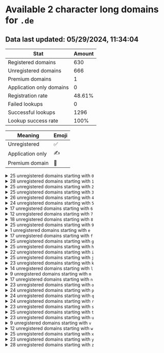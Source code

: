 # Available 2 character long domains for `.de`

## Data last updated: 05/29/2024, 11:34:04

|Stat|Amount|
|--|--|
|Registered domains|630|
|Unregistered domains|666|
|Premium domains|1|
|Application only domains|0|
|Registration rate|48.61%|
|Failed lookups|0|
|Successful lookups|1296|
|Lookup success rate|100%|


|Meaning|Emoji|
|--|--|
|Unregistered|:white_check_mark:|
|Application only|:writing_hand:|
|Premium domain|:gem:|

<details>
<summary>25 unregistered domains starting with <bold><code>0</code></bold></summary>

|Type|Domain|
|--|--|
|:white_check_mark:|`00.de`|
|:white_check_mark:|`01.de`|
|:white_check_mark:|`02.de`|
|:white_check_mark:|`03.de`|
|:white_check_mark:|`04.de`|
|:white_check_mark:|`07.de`|
|:white_check_mark:|`08.de`|
|:white_check_mark:|`09.de`|
|:white_check_mark:|`0a.de`|
|:white_check_mark:|`0d.de`|
|:white_check_mark:|`0e.de`|
|:white_check_mark:|`0f.de`|
|:white_check_mark:|`0g.de`|
|:white_check_mark:|`0h.de`|
|:white_check_mark:|`0k.de`|
|:white_check_mark:|`0l.de`|
|:white_check_mark:|`0m.de`|
|:white_check_mark:|`0n.de`|
|:white_check_mark:|`0o.de`|
|:white_check_mark:|`0s.de`|
|:white_check_mark:|`0t.de`|
|:white_check_mark:|`0u.de`|
|:white_check_mark:|`0v.de`|
|:white_check_mark:|`0w.de`|
|:white_check_mark:|`0z.de`|
</details>
<details>
<summary>28 unregistered domains starting with <bold><code>1</code></bold></summary>

|Type|Domain|
|--|--|
|:white_check_mark:|`12.de`|
|:white_check_mark:|`13.de`|
|:white_check_mark:|`14.de`|
|:white_check_mark:|`15.de`|
|:white_check_mark:|`16.de`|
|:white_check_mark:|`17.de`|
|:white_check_mark:|`1a.de`|
|:white_check_mark:|`1b.de`|
|:white_check_mark:|`1c.de`|
|:white_check_mark:|`1e.de`|
|:white_check_mark:|`1f.de`|
|:white_check_mark:|`1g.de`|
|:white_check_mark:|`1h.de`|
|:white_check_mark:|`1i.de`|
|:white_check_mark:|`1j.de`|
|:white_check_mark:|`1k.de`|
|:white_check_mark:|`1n.de`|
|:white_check_mark:|`1o.de`|
|:white_check_mark:|`1p.de`|
|:white_check_mark:|`1q.de`|
|:white_check_mark:|`1r.de`|
|:white_check_mark:|`1s.de`|
|:white_check_mark:|`1u.de`|
|:white_check_mark:|`1v.de`|
|:white_check_mark:|`1w.de`|
|:white_check_mark:|`1x.de`|
|:white_check_mark:|`1y.de`|
|:white_check_mark:|`1z.de`|
</details>
<details>
<summary>25 unregistered domains starting with <bold><code>2</code></bold></summary>

|Type|Domain|
|--|--|
|:white_check_mark:|`20.de`|
|:white_check_mark:|`21.de`|
|:white_check_mark:|`25.de`|
|:white_check_mark:|`26.de`|
|:white_check_mark:|`27.de`|
|:white_check_mark:|`2b.de`|
|:white_check_mark:|`2c.de`|
|:white_check_mark:|`2d.de`|
|:white_check_mark:|`2e.de`|
|:white_check_mark:|`2g.de`|
|:white_check_mark:|`2h.de`|
|:white_check_mark:|`2i.de`|
|:white_check_mark:|`2j.de`|
|:white_check_mark:|`2k.de`|
|:white_check_mark:|`2l.de`|
|:white_check_mark:|`2m.de`|
|:white_check_mark:|`2n.de`|
|:white_check_mark:|`2q.de`|
|:white_check_mark:|`2r.de`|
|:white_check_mark:|`2s.de`|
|:white_check_mark:|`2t.de`|
|:white_check_mark:|`2u.de`|
|:white_check_mark:|`2x.de`|
|:white_check_mark:|`2y.de`|
|:white_check_mark:|`2z.de`|
</details>
<details>
<summary>25 unregistered domains starting with <bold><code>3</code></bold></summary>

|Type|Domain|
|--|--|
|:white_check_mark:|`31.de`|
|:white_check_mark:|`32.de`|
|:white_check_mark:|`33.de`|
|:white_check_mark:|`34.de`|
|:white_check_mark:|`35.de`|
|:white_check_mark:|`36.de`|
|:white_check_mark:|`39.de`|
|:white_check_mark:|`3a.de`|
|:white_check_mark:|`3b.de`|
|:white_check_mark:|`3c.de`|
|:white_check_mark:|`3d.de`|
|:white_check_mark:|`3e.de`|
|:white_check_mark:|`3h.de`|
|:white_check_mark:|`3i.de`|
|:white_check_mark:|`3j.de`|
|:white_check_mark:|`3k.de`|
|:white_check_mark:|`3o.de`|
|:white_check_mark:|`3p.de`|
|:white_check_mark:|`3q.de`|
|:white_check_mark:|`3r.de`|
|:white_check_mark:|`3s.de`|
|:white_check_mark:|`3v.de`|
|:white_check_mark:|`3w.de`|
|:white_check_mark:|`3x.de`|
|:white_check_mark:|`3y.de`|
</details>
<details>
<summary>26 unregistered domains starting with <bold><code>4</code></bold></summary>

|Type|Domain|
|--|--|
|:white_check_mark:|`40.de`|
|:white_check_mark:|`43.de`|
|:white_check_mark:|`44.de`|
|:white_check_mark:|`45.de`|
|:white_check_mark:|`46.de`|
|:white_check_mark:|`47.de`|
|:white_check_mark:|`4a.de`|
|:white_check_mark:|`4b.de`|
|:white_check_mark:|`4c.de`|
|:white_check_mark:|`4d.de`|
|:white_check_mark:|`4g.de`|
|:white_check_mark:|`4h.de`|
|:white_check_mark:|`4i.de`|
|:white_check_mark:|`4j.de`|
|:white_check_mark:|`4k.de`|
|:white_check_mark:|`4l.de`|
|:white_check_mark:|`4o.de`|
|:white_check_mark:|`4p.de`|
|:white_check_mark:|`4q.de`|
|:white_check_mark:|`4r.de`|
|:white_check_mark:|`4s.de`|
|:white_check_mark:|`4v.de`|
|:white_check_mark:|`4w.de`|
|:white_check_mark:|`4x.de`|
|:white_check_mark:|`4y.de`|
|:white_check_mark:|`4z.de`|
</details>
<details>
<summary>24 unregistered domains starting with <bold><code>5</code></bold></summary>

|Type|Domain|
|--|--|
|:white_check_mark:|`50.de`|
|:white_check_mark:|`51.de`|
|:white_check_mark:|`54.de`|
|:white_check_mark:|`55.de`|
|:white_check_mark:|`56.de`|
|:white_check_mark:|`57.de`|
|:white_check_mark:|`58.de`|
|:white_check_mark:|`5a.de`|
|:white_check_mark:|`5b.de`|
|:white_check_mark:|`5c.de`|
|:white_check_mark:|`5f.de`|
|:white_check_mark:|`5g.de`|
|:white_check_mark:|`5h.de`|
|:white_check_mark:|`5i.de`|
|:white_check_mark:|`5j.de`|
|:white_check_mark:|`5m.de`|
|:white_check_mark:|`5n.de`|
|:white_check_mark:|`5o.de`|
|:white_check_mark:|`5p.de`|
|:white_check_mark:|`5q.de`|
|:white_check_mark:|`5u.de`|
|:white_check_mark:|`5v.de`|
|:white_check_mark:|`5y.de`|
|:white_check_mark:|`5z.de`|
</details>
<details>
<summary>17 unregistered domains starting with <bold><code>6</code></bold></summary>

|Type|Domain|
|--|--|
|:white_check_mark:|`62.de`|
|:white_check_mark:|`63.de`|
|:white_check_mark:|`64.de`|
|:white_check_mark:|`68.de`|
|:white_check_mark:|`69.de`|
|:white_check_mark:|`6c.de`|
|:white_check_mark:|`6d.de`|
|:white_check_mark:|`6e.de`|
|:white_check_mark:|`6f.de`|
|:white_check_mark:|`6g.de`|
|:white_check_mark:|`6j.de`|
|:white_check_mark:|`6k.de`|
|:white_check_mark:|`6l.de`|
|:white_check_mark:|`6m.de`|
|:white_check_mark:|`6r.de`|
|:white_check_mark:|`6s.de`|
|:white_check_mark:|`6x.de`|
</details>
<details>
<summary>12 unregistered domains starting with <bold><code>7</code></bold></summary>

|Type|Domain|
|--|--|
|:white_check_mark:|`73.de`|
|:white_check_mark:|`74.de`|
|:white_check_mark:|`7a.de`|
|:white_check_mark:|`7f.de`|
|:white_check_mark:|`7j.de`|
|:white_check_mark:|`7k.de`|
|:white_check_mark:|`7l.de`|
|:white_check_mark:|`7m.de`|
|:white_check_mark:|`7r.de`|
|:white_check_mark:|`7s.de`|
|:white_check_mark:|`7x.de`|
|:white_check_mark:|`7y.de`|
</details>
<details>
<summary>18 unregistered domains starting with <bold><code>8</code></bold></summary>

|Type|Domain|
|--|--|
|:white_check_mark:|`83.de`|
|:white_check_mark:|`84.de`|
|:white_check_mark:|`85.de`|
|:white_check_mark:|`88.de`|
|:white_check_mark:|`89.de`|
|:white_check_mark:|`8c.de`|
|:white_check_mark:|`8d.de`|
|:white_check_mark:|`8e.de`|
|:white_check_mark:|`8f.de`|
|:white_check_mark:|`8g.de`|
|:white_check_mark:|`8l.de`|
|:white_check_mark:|`8m.de`|
|:white_check_mark:|`8q.de`|
|:white_check_mark:|`8r.de`|
|:white_check_mark:|`8s.de`|
|:white_check_mark:|`8w.de`|
|:white_check_mark:|`8x.de`|
|:white_check_mark:|`8y.de`|
</details>
<details>
<summary>25 unregistered domains starting with <bold><code>9</code></bold></summary>

|Type|Domain|
|--|--|
|:white_check_mark:|`94.de`|
|:white_check_mark:|`95.de`|
|:white_check_mark:|`96.de`|
|:white_check_mark:|`97.de`|
|:white_check_mark:|`98.de`|
|:white_check_mark:|`99.de`|
|:white_check_mark:|`9a.de`|
|:white_check_mark:|`9c.de`|
|:white_check_mark:|`9d.de`|
|:white_check_mark:|`9e.de`|
|:white_check_mark:|`9f.de`|
|:white_check_mark:|`9g.de`|
|:white_check_mark:|`9h.de`|
|:white_check_mark:|`9i.de`|
|:white_check_mark:|`9l.de`|
|:white_check_mark:|`9m.de`|
|:white_check_mark:|`9n.de`|
|:white_check_mark:|`9o.de`|
|:white_check_mark:|`9p.de`|
|:white_check_mark:|`9s.de`|
|:white_check_mark:|`9t.de`|
|:white_check_mark:|`9u.de`|
|:white_check_mark:|`9v.de`|
|:white_check_mark:|`9w.de`|
|:white_check_mark:|`9x.de`|
</details>
<details>
<summary>1 unregistered domains starting with <bold><code>e</code></bold></summary>

|Type|Domain|
|--|--|
|:white_check_mark:|`e1.de`|
</details>
<details>
<summary>17 unregistered domains starting with <bold><code>f</code></bold></summary>

|Type|Domain|
|--|--|
|:white_check_mark:|`f0.de`|
|:white_check_mark:|`f1.de`|
|:white_check_mark:|`f4.de`|
|:white_check_mark:|`f5.de`|
|:white_check_mark:|`f6.de`|
|:white_check_mark:|`f7.de`|
|:white_check_mark:|`fc.de`|
|:white_check_mark:|`fd.de`|
|:white_check_mark:|`fe.de`|
|:white_check_mark:|`fk.de`|
|:white_check_mark:|`fl.de`|
|:white_check_mark:|`fo.de`|
|:white_check_mark:|`fr.de`|
|:white_check_mark:|`fs.de`|
|:white_check_mark:|`fx.de`|
|:white_check_mark:|`fy.de`|
|:white_check_mark:|`fz.de`|
</details>
<details>
<summary>25 unregistered domains starting with <bold><code>g</code></bold></summary>

|Type|Domain|
|--|--|
|:white_check_mark:|`g0.de`|
|:white_check_mark:|`g1.de`|
|:white_check_mark:|`g2.de`|
|:white_check_mark:|`g4.de`|
|:white_check_mark:|`g5.de`|
|:white_check_mark:|`g6.de`|
|:white_check_mark:|`g7.de`|
|:white_check_mark:|`g8.de`|
|:white_check_mark:|`ga.de`|
|:white_check_mark:|`gb.de`|
|:white_check_mark:|`gc.de`|
|:white_check_mark:|`gd.de`|
|:white_check_mark:|`gg.de`|
|:white_check_mark:|`gh.de`|
|:white_check_mark:|`gi.de`|
|:white_check_mark:|`gm.de`|
|:white_check_mark:|`gn.de`|
|:white_check_mark:|`go.de`|
|:white_check_mark:|`gr.de`|
|:white_check_mark:|`gs.de`|
|:white_check_mark:|`gt.de`|
|:white_check_mark:|`gu.de`|
|:white_check_mark:|`gv.de`|
|:white_check_mark:|`gy.de`|
|:white_check_mark:|`gz.de`|
</details>
<details>
<summary>25 unregistered domains starting with <bold><code>h</code></bold></summary>

|Type|Domain|
|--|--|
|:white_check_mark:|`h0.de`|
|:white_check_mark:|`h1.de`|
|:white_check_mark:|`h2.de`|
|:white_check_mark:|`h3.de`|
|:white_check_mark:|`h6.de`|
|:white_check_mark:|`h7.de`|
|:white_check_mark:|`h8.de`|
|:white_check_mark:|`hb.de`|
|:white_check_mark:|`hc.de`|
|:white_check_mark:|`hd.de`|
|:white_check_mark:|`he.de`|
|:white_check_mark:|`hg.de`|
|:white_check_mark:|`hh.de`|
|:white_check_mark:|`hi.de`|
|:white_check_mark:|`hj.de`|
|:white_check_mark:|`hk.de`|
|:white_check_mark:|`hl.de`|
|:white_check_mark:|`ho.de`|
|:white_check_mark:|`hp.de`|
|:white_check_mark:|`hq.de`|
|:white_check_mark:|`hu.de`|
|:white_check_mark:|`hv.de`|
|:white_check_mark:|`hw.de`|
|:white_check_mark:|`hy.de`|
|:white_check_mark:|`hz.de`|
</details>
<details>
<summary>22 unregistered domains starting with <bold><code>i</code></bold></summary>

|Type|Domain|
|--|--|
|:white_check_mark:|`i1.de`|
|:white_check_mark:|`i2.de`|
|:white_check_mark:|`i5.de`|
|:white_check_mark:|`i6.de`|
|:white_check_mark:|`i7.de`|
|:white_check_mark:|`i8.de`|
|:white_check_mark:|`ib.de`|
|:white_check_mark:|`ic.de`|
|:white_check_mark:|`id.de`|
|:white_check_mark:|`ih.de`|
|:white_check_mark:|`ii.de`|
|:white_check_mark:|`ij.de`|
|:white_check_mark:|`im.de`|
|:white_check_mark:|`in.de`|
|:white_check_mark:|`io.de`|
|:white_check_mark:|`ip.de`|
|:white_check_mark:|`is.de`|
|:white_check_mark:|`it.de`|
|:white_check_mark:|`iu.de`|
|:white_check_mark:|`iv.de`|
|:white_check_mark:|`iw.de`|
|:white_check_mark:|`ix.de`|
</details>
<details>
<summary>25 unregistered domains starting with <bold><code>j</code></bold></summary>

|Type|Domain|
|--|--|
|:white_check_mark:|`j0.de`|
|:white_check_mark:|`j1.de`|
|:white_check_mark:|`j2.de`|
|:white_check_mark:|`j3.de`|
|:white_check_mark:|`j4.de`|
|:white_check_mark:|`j7.de`|
|:white_check_mark:|`j8.de`|
|:white_check_mark:|`j9.de`|
|:white_check_mark:|`jb.de`|
|:white_check_mark:|`jc.de`|
|:white_check_mark:|`jd.de`|
|:white_check_mark:|`jg.de`|
|:white_check_mark:|`jh.de`|
|:white_check_mark:|`ji.de`|
|:white_check_mark:|`jj.de`|
|:white_check_mark:|`jk.de`|
|:white_check_mark:|`jn.de`|
|:white_check_mark:|`jo.de`|
|:white_check_mark:|`jp.de`|
|:white_check_mark:|`jq.de`|
|:white_check_mark:|`jt.de`|
|:white_check_mark:|`ju.de`|
|:white_check_mark:|`jv.de`|
|:white_check_mark:|`jw.de`|
|:white_check_mark:|`jx.de`|
</details>
<details>
<summary>23 unregistered domains starting with <bold><code>k</code></bold></summary>

|Type|Domain|
|--|--|
|:white_check_mark:|`k2.de`|
|:white_check_mark:|`k3.de`|
|:white_check_mark:|`k4.de`|
|:white_check_mark:|`k5.de`|
|:white_check_mark:|`k8.de`|
|:white_check_mark:|`k9.de`|
|:white_check_mark:|`ka.de`|
|:white_check_mark:|`kb.de`|
|:white_check_mark:|`kc.de`|
|:white_check_mark:|`kf.de`|
|:white_check_mark:|`kg.de`|
|:white_check_mark:|`kh.de`|
|:white_check_mark:|`ki.de`|
|:white_check_mark:|`kl.de`|
|:white_check_mark:|`km.de`|
|:white_check_mark:|`kn.de`|
|:white_check_mark:|`kq.de`|
|:white_check_mark:|`kr.de`|
|:white_check_mark:|`ks.de`|
|:white_check_mark:|`kt.de`|
|:white_check_mark:|`kx.de`|
|:white_check_mark:|`ky.de`|
|:white_check_mark:|`kz.de`|
</details>
<details>
<summary>14 unregistered domains starting with <bold><code>l</code></bold></summary>

|Type|Domain|
|--|--|
|:white_check_mark:|`l3.de`|
|:white_check_mark:|`l4.de`|
|:white_check_mark:|`l5.de`|
|:white_check_mark:|`l6.de`|
|:white_check_mark:|`la.de`|
|:white_check_mark:|`lb.de`|
|:white_check_mark:|`lc.de`|
|:white_check_mark:|`lg.de`|
|:white_check_mark:|`lh.de`|
|:white_check_mark:|`lk.de`|
|:white_check_mark:|`ll.de`|
|:white_check_mark:|`lm.de`|
|:white_check_mark:|`ln.de`|
|:gem:|`lp.de`|
</details>
<details>
<summary>9 unregistered domains starting with <bold><code>m</code></bold></summary>

|Type|Domain|
|--|--|
|:white_check_mark:|`m0.de`|
|:white_check_mark:|`m4.de`|
|:white_check_mark:|`m5.de`|
|:white_check_mark:|`me.de`|
|:white_check_mark:|`mf.de`|
|:white_check_mark:|`mk.de`|
|:white_check_mark:|`mp.de`|
|:white_check_mark:|`mu.de`|
|:white_check_mark:|`mz.de`|
</details>
<details>
<summary>17 unregistered domains starting with <bold><code>n</code></bold></summary>

|Type|Domain|
|--|--|
|:white_check_mark:|`n0.de`|
|:white_check_mark:|`n1.de`|
|:white_check_mark:|`n2.de`|
|:white_check_mark:|`n5.de`|
|:white_check_mark:|`na.de`|
|:white_check_mark:|`nb.de`|
|:white_check_mark:|`nf.de`|
|:white_check_mark:|`ng.de`|
|:white_check_mark:|`nk.de`|
|:white_check_mark:|`nl.de`|
|:white_check_mark:|`nm.de`|
|:white_check_mark:|`nt.de`|
|:white_check_mark:|`nu.de`|
|:white_check_mark:|`nv.de`|
|:white_check_mark:|`nw.de`|
|:white_check_mark:|`nx.de`|
|:white_check_mark:|`nz.de`|
</details>
<details>
<summary>23 unregistered domains starting with <bold><code>o</code></bold></summary>

|Type|Domain|
|--|--|
|:white_check_mark:|`o0.de`|
|:white_check_mark:|`o3.de`|
|:white_check_mark:|`o4.de`|
|:white_check_mark:|`o5.de`|
|:white_check_mark:|`o6.de`|
|:white_check_mark:|`o7.de`|
|:white_check_mark:|`o8.de`|
|:white_check_mark:|`o9.de`|
|:white_check_mark:|`od.de`|
|:white_check_mark:|`of.de`|
|:white_check_mark:|`og.de`|
|:white_check_mark:|`oh.de`|
|:white_check_mark:|`oi.de`|
|:white_check_mark:|`oj.de`|
|:white_check_mark:|`on.de`|
|:white_check_mark:|`oo.de`|
|:white_check_mark:|`op.de`|
|:white_check_mark:|`os.de`|
|:white_check_mark:|`ot.de`|
|:white_check_mark:|`ou.de`|
|:white_check_mark:|`ox.de`|
|:white_check_mark:|`oy.de`|
|:white_check_mark:|`oz.de`|
</details>
<details>
<summary>24 unregistered domains starting with <bold><code>p</code></bold></summary>

|Type|Domain|
|--|--|
|:white_check_mark:|`p0.de`|
|:white_check_mark:|`p1.de`|
|:white_check_mark:|`p2.de`|
|:white_check_mark:|`p5.de`|
|:white_check_mark:|`p6.de`|
|:white_check_mark:|`p7.de`|
|:white_check_mark:|`pa.de`|
|:white_check_mark:|`pb.de`|
|:white_check_mark:|`pc.de`|
|:white_check_mark:|`pd.de`|
|:white_check_mark:|`pe.de`|
|:white_check_mark:|`pg.de`|
|:white_check_mark:|`ph.de`|
|:white_check_mark:|`pi.de`|
|:white_check_mark:|`pj.de`|
|:white_check_mark:|`pk.de`|
|:white_check_mark:|`po.de`|
|:white_check_mark:|`pp.de`|
|:white_check_mark:|`pq.de`|
|:white_check_mark:|`pr.de`|
|:white_check_mark:|`pu.de`|
|:white_check_mark:|`pv.de`|
|:white_check_mark:|`pw.de`|
|:white_check_mark:|`pz.de`|
</details>
<details>
<summary>24 unregistered domains starting with <bold><code>q</code></bold></summary>

|Type|Domain|
|--|--|
|:white_check_mark:|`q0.de`|
|:white_check_mark:|`q1.de`|
|:white_check_mark:|`q4.de`|
|:white_check_mark:|`q5.de`|
|:white_check_mark:|`q6.de`|
|:white_check_mark:|`q7.de`|
|:white_check_mark:|`q8.de`|
|:white_check_mark:|`qb.de`|
|:white_check_mark:|`qc.de`|
|:white_check_mark:|`qd.de`|
|:white_check_mark:|`qg.de`|
|:white_check_mark:|`qk.de`|
|:white_check_mark:|`ql.de`|
|:white_check_mark:|`qm.de`|
|:white_check_mark:|`qn.de`|
|:white_check_mark:|`qq.de`|
|:white_check_mark:|`qr.de`|
|:white_check_mark:|`qs.de`|
|:white_check_mark:|`qt.de`|
|:white_check_mark:|`qu.de`|
|:white_check_mark:|`qv.de`|
|:white_check_mark:|`qx.de`|
|:white_check_mark:|`qy.de`|
|:white_check_mark:|`qz.de`|
</details>
<details>
<summary>24 unregistered domains starting with <bold><code>r</code></bold></summary>

|Type|Domain|
|--|--|
|:white_check_mark:|`r3.de`|
|:white_check_mark:|`r4.de`|
|:white_check_mark:|`r7.de`|
|:white_check_mark:|`r8.de`|
|:white_check_mark:|`r9.de`|
|:white_check_mark:|`rc.de`|
|:white_check_mark:|`rd.de`|
|:white_check_mark:|`re.de`|
|:white_check_mark:|`rg.de`|
|:white_check_mark:|`rh.de`|
|:white_check_mark:|`ri.de`|
|:white_check_mark:|`rj.de`|
|:white_check_mark:|`rk.de`|
|:white_check_mark:|`rl.de`|
|:white_check_mark:|`ro.de`|
|:white_check_mark:|`rp.de`|
|:white_check_mark:|`rq.de`|
|:white_check_mark:|`rr.de`|
|:white_check_mark:|`ru.de`|
|:white_check_mark:|`rv.de`|
|:white_check_mark:|`rw.de`|
|:white_check_mark:|`rx.de`|
|:white_check_mark:|`ry.de`|
|:white_check_mark:|`rz.de`|
</details>
<details>
<summary>23 unregistered domains starting with <bold><code>s</code></bold></summary>

|Type|Domain|
|--|--|
|:white_check_mark:|`s0.de`|
|:white_check_mark:|`s3.de`|
|:white_check_mark:|`s4.de`|
|:white_check_mark:|`s5.de`|
|:white_check_mark:|`s8.de`|
|:white_check_mark:|`s9.de`|
|:white_check_mark:|`sa.de`|
|:white_check_mark:|`sb.de`|
|:white_check_mark:|`se.de`|
|:white_check_mark:|`sf.de`|
|:white_check_mark:|`sg.de`|
|:white_check_mark:|`sh.de`|
|:white_check_mark:|`sl.de`|
|:white_check_mark:|`sm.de`|
|:white_check_mark:|`sn.de`|
|:white_check_mark:|`sq.de`|
|:white_check_mark:|`sr.de`|
|:white_check_mark:|`ss.de`|
|:white_check_mark:|`sv.de`|
|:white_check_mark:|`sw.de`|
|:white_check_mark:|`sx.de`|
|:white_check_mark:|`sy.de`|
|:white_check_mark:|`sz.de`|
</details>
<details>
<summary>25 unregistered domains starting with <bold><code>t</code></bold></summary>

|Type|Domain|
|--|--|
|:white_check_mark:|`t0.de`|
|:white_check_mark:|`t1.de`|
|:white_check_mark:|`t2.de`|
|:white_check_mark:|`t5.de`|
|:white_check_mark:|`t6.de`|
|:white_check_mark:|`t7.de`|
|:white_check_mark:|`t8.de`|
|:white_check_mark:|`ta.de`|
|:white_check_mark:|`tb.de`|
|:white_check_mark:|`tc.de`|
|:white_check_mark:|`td.de`|
|:white_check_mark:|`tg.de`|
|:white_check_mark:|`th.de`|
|:white_check_mark:|`ti.de`|
|:white_check_mark:|`tl.de`|
|:white_check_mark:|`tm.de`|
|:white_check_mark:|`tn.de`|
|:white_check_mark:|`to.de`|
|:white_check_mark:|`tp.de`|
|:white_check_mark:|`ts.de`|
|:white_check_mark:|`tt.de`|
|:white_check_mark:|`tu.de`|
|:white_check_mark:|`tx.de`|
|:white_check_mark:|`ty.de`|
|:white_check_mark:|`tz.de`|
</details>
<details>
<summary>23 unregistered domains starting with <bold><code>u</code></bold></summary>

|Type|Domain|
|--|--|
|:white_check_mark:|`u3.de`|
|:white_check_mark:|`u4.de`|
|:white_check_mark:|`u5.de`|
|:white_check_mark:|`u6.de`|
|:white_check_mark:|`u9.de`|
|:white_check_mark:|`ub.de`|
|:white_check_mark:|`uc.de`|
|:white_check_mark:|`ud.de`|
|:white_check_mark:|`ue.de`|
|:white_check_mark:|`uf.de`|
|:white_check_mark:|`uj.de`|
|:white_check_mark:|`uk.de`|
|:white_check_mark:|`ul.de`|
|:white_check_mark:|`uo.de`|
|:white_check_mark:|`up.de`|
|:white_check_mark:|`uq.de`|
|:white_check_mark:|`ur.de`|
|:white_check_mark:|`us.de`|
|:white_check_mark:|`ut.de`|
|:white_check_mark:|`uw.de`|
|:white_check_mark:|`ux.de`|
|:white_check_mark:|`uy.de`|
|:white_check_mark:|`uz.de`|
</details>
<details>
<summary>9 unregistered domains starting with <bold><code>v</code></bold></summary>

|Type|Domain|
|--|--|
|:white_check_mark:|`v2.de`|
|:white_check_mark:|`v3.de`|
|:white_check_mark:|`v8.de`|
|:white_check_mark:|`va.de`|
|:white_check_mark:|`vb.de`|
|:white_check_mark:|`vc.de`|
|:white_check_mark:|`vl.de`|
|:white_check_mark:|`vt.de`|
|:white_check_mark:|`vu.de`|
</details>
<details>
<summary>12 unregistered domains starting with <bold><code>w</code></bold></summary>

|Type|Domain|
|--|--|
|:white_check_mark:|`w0.de`|
|:white_check_mark:|`w4.de`|
|:white_check_mark:|`w5.de`|
|:white_check_mark:|`w6.de`|
|:white_check_mark:|`wd.de`|
|:white_check_mark:|`wi.de`|
|:white_check_mark:|`wn.de`|
|:white_check_mark:|`wo.de`|
|:white_check_mark:|`ws.de`|
|:white_check_mark:|`wt.de`|
|:white_check_mark:|`wu.de`|
|:white_check_mark:|`wz.de`|
</details>
<details>
<summary>25 unregistered domains starting with <bold><code>x</code></bold></summary>

|Type|Domain|
|--|--|
|:white_check_mark:|`x0.de`|
|:white_check_mark:|`x1.de`|
|:white_check_mark:|`x2.de`|
|:white_check_mark:|`x3.de`|
|:white_check_mark:|`x4.de`|
|:white_check_mark:|`x7.de`|
|:white_check_mark:|`x8.de`|
|:white_check_mark:|`x9.de`|
|:white_check_mark:|`xa.de`|
|:white_check_mark:|`xb.de`|
|:white_check_mark:|`xc.de`|
|:white_check_mark:|`xd.de`|
|:white_check_mark:|`xi.de`|
|:white_check_mark:|`xl.de`|
|:white_check_mark:|`xm.de`|
|:white_check_mark:|`xn.de`|
|:white_check_mark:|`xo.de`|
|:white_check_mark:|`xq.de`|
|:white_check_mark:|`xr.de`|
|:white_check_mark:|`xs.de`|
|:white_check_mark:|`xt.de`|
|:white_check_mark:|`xu.de`|
|:white_check_mark:|`xv.de`|
|:white_check_mark:|`xw.de`|
|:white_check_mark:|`xx.de`|
</details>
<details>
<summary>23 unregistered domains starting with <bold><code>y</code></bold></summary>

|Type|Domain|
|--|--|
|:white_check_mark:|`y0.de`|
|:white_check_mark:|`y1.de`|
|:white_check_mark:|`y4.de`|
|:white_check_mark:|`y5.de`|
|:white_check_mark:|`y6.de`|
|:white_check_mark:|`y7.de`|
|:white_check_mark:|`y8.de`|
|:white_check_mark:|`y9.de`|
|:white_check_mark:|`ya.de`|
|:white_check_mark:|`yb.de`|
|:white_check_mark:|`yc.de`|
|:white_check_mark:|`yj.de`|
|:white_check_mark:|`yk.de`|
|:white_check_mark:|`yl.de`|
|:white_check_mark:|`ym.de`|
|:white_check_mark:|`yn.de`|
|:white_check_mark:|`yo.de`|
|:white_check_mark:|`ys.de`|
|:white_check_mark:|`yt.de`|
|:white_check_mark:|`yu.de`|
|:white_check_mark:|`yv.de`|
|:white_check_mark:|`yy.de`|
|:white_check_mark:|`yz.de`|
</details>
<details>
<summary>28 unregistered domains starting with <bold><code>z</code></bold></summary>

|Type|Domain|
|--|--|
|:white_check_mark:|`z0.de`|
|:white_check_mark:|`z1.de`|
|:white_check_mark:|`z2.de`|
|:white_check_mark:|`z5.de`|
|:white_check_mark:|`z6.de`|
|:white_check_mark:|`z7.de`|
|:white_check_mark:|`z8.de`|
|:white_check_mark:|`z9.de`|
|:white_check_mark:|`zc.de`|
|:white_check_mark:|`zd.de`|
|:white_check_mark:|`ze.de`|
|:white_check_mark:|`zf.de`|
|:white_check_mark:|`zg.de`|
|:white_check_mark:|`zh.de`|
|:white_check_mark:|`zi.de`|
|:white_check_mark:|`zj.de`|
|:white_check_mark:|`zk.de`|
|:white_check_mark:|`zl.de`|
|:white_check_mark:|`zm.de`|
|:white_check_mark:|`zn.de`|
|:white_check_mark:|`zo.de`|
|:white_check_mark:|`zq.de`|
|:white_check_mark:|`zr.de`|
|:white_check_mark:|`zs.de`|
|:white_check_mark:|`zt.de`|
|:white_check_mark:|`zu.de`|
|:white_check_mark:|`zv.de`|
|:white_check_mark:|`zz.de`|
</details>